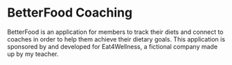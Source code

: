 # BetterFood Coaching

BetterFood is an application for members to track their diets and connect to coaches in order to help them achieve their dietary goals. This application is sponsored by and developed for Eat4Wellness, a fictional company made up by my teacher. 


